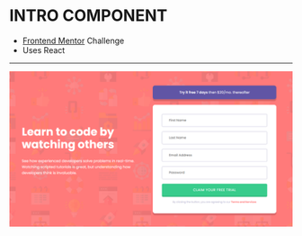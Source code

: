 # INTRO COMPONENT
- [Frontend Mentor](https://www.frontendmentor.io/) Challenge
- Uses React
---
![screenshot](image.png)